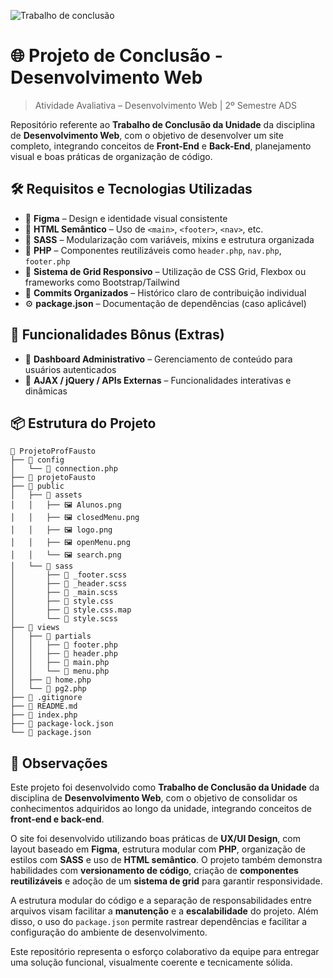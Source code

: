 ![Trabalho de conclusão](https://img.shields.io/badge/trabalho%20de%20conclusão-web-pink)

# 🌐 Projeto de Conclusão - Desenvolvimento Web
> Atividade Avaliativa – Desenvolvimento Web | 2º Semestre ADS

Repositório referente ao **Trabalho de Conclusão da Unidade** da disciplina de **Desenvolvimento Web**, com o objetivo de desenvolver um site completo, integrando conceitos de **Front-End** e **Back-End**, planejamento visual e boas práticas de organização de código.

## 🛠️ Requisitos e Tecnologias Utilizadas

- 🎨 **Figma** – Design e identidade visual consistente
- 🎯 **HTML Semântico** – Uso de `<main>`, `<footer>`, `<nav>`, etc.
- 💅 **SASS** – Modularização com variáveis, mixins e estrutura organizada
- 🧩 **PHP** – Componentes reutilizáveis como `header.php`, `nav.php`, `footer.php`
- 📐 **Sistema de Grid Responsivo** – Utilização de CSS Grid, Flexbox ou frameworks como Bootstrap/Tailwind
- 🧾 **Commits Organizados** – Histórico claro de contribuição individual
- ⚙️ **package.json** – Documentação de dependências (caso aplicável)

## 📌 Funcionalidades Bônus (Extras)

- 🧪 **Dashboard Administrativo** – Gerenciamento de conteúdo para usuários autenticados
- 🔄 **AJAX / jQuery / APIs Externas** – Funcionalidades interativas e dinâmicas

## 📦 Estrutura do Projeto

```text
📁 ProjetoProfFausto
├── 📁 config
│   └── 📄 connection.php
├── 📁 projetoFausto
├── 📁 public
│   ├── 📁 assets
│   │   ├── 🖼️ Alunos.png
│   │   ├── 🖼️ closedMenu.png
│   │   ├── 🖼️ logo.png
│   │   ├── 🖼️ openMenu.png
│   │   └── 🖼️ search.png
│   └── 📁 sass
│       ├── 📄 _footer.scss
│       ├── 📄 _header.scss
│       ├── 📄 _main.scss
│       ├── 📄 style.css
│       ├── 📄 style.css.map
│       └── 📄 style.scss
├── 📁 views
│   ├── 📁 partials
│   │   ├── 📄 footer.php
│   │   ├── 📄 header.php
│   │   ├── 📄 main.php
│   │   └── 📄 menu.php
│   ├── 📄 home.php
│   └── 📄 pg2.php
├── 📄 .gitignore
├── 📄 README.md
├── 📄 index.php
├── 📄 package-lock.json
└── 📄 package.json
```

## 📝 Observações

Este projeto foi desenvolvido como **Trabalho de Conclusão da Unidade** da disciplina de **Desenvolvimento Web**, com o objetivo de consolidar os conhecimentos adquiridos ao longo da unidade, integrando conceitos de **front-end e back-end**.

O site foi desenvolvido utilizando boas práticas de **UX/UI Design**, com layout baseado em **Figma**, estrutura modular com **PHP**, organização de estilos com **SASS** e uso de **HTML semântico**. O projeto também demonstra habilidades com **versionamento de código**, criação de **componentes reutilizáveis** e adoção de um **sistema de grid** para garantir responsividade.

A estrutura modular do código e a separação de responsabilidades entre arquivos visam facilitar a **manutenção** e a **escalabilidade** do projeto. Além disso, o uso do `package.json` permite rastrear dependências e facilitar a configuração do ambiente de desenvolvimento.

Este repositório representa o esforço colaborativo da equipe para entregar uma solução funcional, visualmente coerente e tecnicamente sólida.
